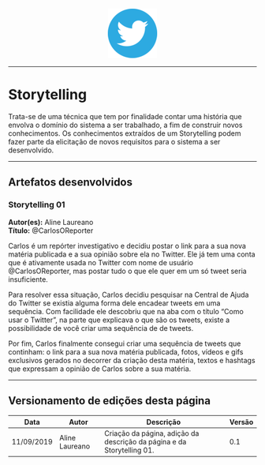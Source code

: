 <span style="margin-left: 40%;">![Twitter Logo](../images/twitter-logo-100px.png)</span>

***
# Storytelling
Trata-se de uma técnica que tem por finalidade contar uma história que envolva o domínio do sistema a ser trabalhado, a fim de construir novos conhecimentos. Os conhecimentos extraídos de um Storytelling podem fazer parte da elicitação de novos requisitos para o sistema a ser desenvolvido.

***
## Artefatos desenvolvidos

### Storytelling 01

**Autor(es):** Aline Laureano </br>
**Título:** @CarlosOReporter

<p>Carlos é um repórter investigativo e decidiu postar o link para a sua nova matéria publicada e a sua opinião sobre ela no Twitter. Ele já tem uma conta que é ativamente usada no Twitter com nome de usuário @CarlosOReporter, mas postar tudo o que ele quer em um só tweet seria insuficiente.</p>
<p>Para resolver essa situação, Carlos decidiu pesquisar na Central de Ajuda do Twitter se existia alguma forma dele encadear tweets em uma sequência. Com facilidade ele descobriu que na aba com o título “Como usar o Twitter”, na parte que explicava o que são os tweets, existe a possibilidade de você criar uma sequência de de tweets.</p>
<p>Por fim, Carlos finalmente consegui criar uma sequência de tweets que continham: o link para a sua nova matéria publicada, fotos, vídeos e gifs exclusivos gerados no decorrer da criação desta matéria, textos e hashtags que expressam a opinião de Carlos sobre a sua matéria.</p>

***
## Versionamento de edições desta página
| Data | Autor | Descrição | Versão |
|------|-------|-----------|--------|
| 11/09/2019 | Aline Laureano | Criação da página, adição da descrição da página e da Storytelling 01. | 0.1 |
